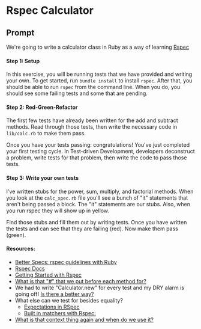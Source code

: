 # Rspec Calculator

## Prompt

We're going to write a calculator class in Ruby as a way of learning [Rspec](http://rspec.info/)

#### Step 1: Setup

In this exercise, you will be running tests that we have provided and writing your own. To get started, run `bundle install` to install `rspec`. After that, you should be able to run `rspec` from the command line. When you do, you should see some failing tests and some that are pending.

#### Step 2: Red-Green-Refactor

The first few tests have already been written for the add and subtract methods. Read through those tests, then write the necessary code in `lib/calc.rb` to make them pass.

Once you have your tests passing: congratulations! You've just completed your first testing cycle. In Test-driven Development, developers deconstruct a problem, write tests for that problem, then write the code to pass those tests.

#### Step 3: Write your own tests

I've written stubs for the power, sum, multiply, and factorial methods. When you look at the `calc_spec.rb` file you'll see a bunch of "it" statements that aren't being passed a block. The "it" statements are our stubs. Also, when you run rspec they will show up in yellow.

Find those stubs and fill them out by writing tests. Once you have written the tests and can see that they are failing (red). Now make them pass (green).

#### Resources:

* [Better Specs: rspec guidelines with Ruby](http://www.betterspecs.org/)
* [Rspec Docs](https://relishapp.com/rspec/rspec-core/v/3-1/docs)
* [Getting Started with Rspec](https://semaphoreci.com/community/tutorials/getting-started-with-rspec)
* [What is that "#" that we put before each method for?](http://betterspecs.org/#describe)
* We had to write "Calculator.new" for every test and my DRY alarm is going off! [Is there a better way?](http://betterspecs.org/#subject)
* What else can we test for besides equality?
  * [Expectations in RSpec](https://www.relishapp.com/rspec/rspec-expectations/v/2-14/docs)
  * [Built in matchers with Rspec:](https://www.relishapp.com/rspec/rspec-expectations/v/2-14/docs/built-in-matchers)
* [What is that context thing again and when do we use it?](http://betterspecs.org/#contexts)
